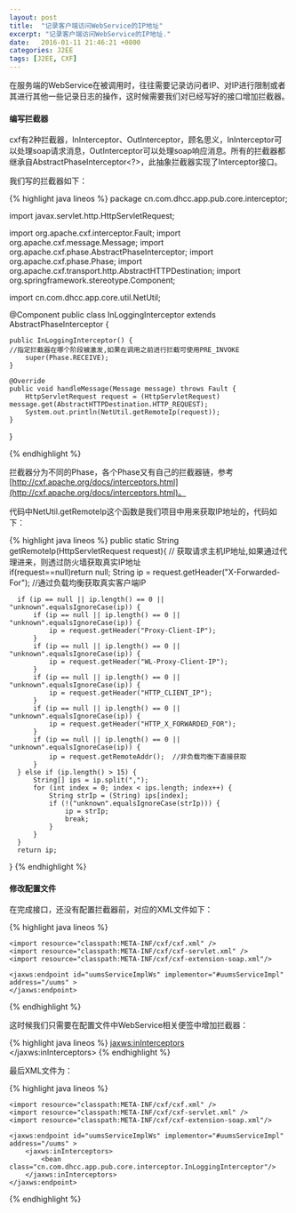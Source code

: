 ```yaml
---
layout: post
title:  "记录客户端访问WebService的IP地址"
excerpt: "记录客户端访问WebService的IP地址."
date:   2016-01-11 21:46:21 +0800
categories: J2EE
tags: [J2EE, CXF]
---
```


在服务端的WebService在被调用时，往往需要记录访问者IP、对IP进行限制或者其进行其他一些记录日志的操作，这时候需要我们对已经写好的接口增加拦截器。

#### 编写拦截器

cxf有2种拦截器，InInterceptor、OutInterceptor，顾名思义，InInterceptor可以处理soap请求消息，OutInterceptor可以处理soap响应消息。所有的拦截器都继承自AbstractPhaseInterceptor<?>，此抽象拦截器实现了Interceptor接口。

我们写的拦截器如下：

{% highlight java lineos %}
package cn.com.dhcc.app.pub.core.interceptor;

import javax.servlet.http.HttpServletRequest;

import org.apache.cxf.interceptor.Fault;
import org.apache.cxf.message.Message;
import org.apache.cxf.phase.AbstractPhaseInterceptor;
import org.apache.cxf.phase.Phase;
import org.apache.cxf.transport.http.AbstractHTTPDestination;
import org.springframework.stereotype.Component;

import cn.com.dhcc.app.core.util.NetUtil;

@Component
public class InLoggingInterceptor extends AbstractPhaseInterceptor<Message> {

	public InLoggingInterceptor() {
    //指定拦截器在哪个阶段被激发,如果在调用之前进行拦截可使用PRE_INVOKE
		super(Phase.RECEIVE);
	}

	@Override
	public void handleMessage(Message message) throws Fault {
		HttpServletRequest request = (HttpServletRequest) message.get(AbstractHTTPDestination.HTTP_REQUEST);
		System.out.println(NetUtil.getRemoteIp(request));
	}

}

{% endhighlight %}

拦截器分为不同的Phase，各个Phase又有自己的拦截器链，参考[http://cxf.apache.org/docs/interceptors.html](http://cxf.apache.org/docs/interceptors.html)。

代码中NetUtil.getRemoteIp这个函数是我们项目中用来获取IP地址的，代码如下：

{% highlight java lineos %}
public static String getRemoteIp(HttpServletRequest request){
   // 获取请求主机IP地址,如果通过代理进来，则透过防火墙获取真实IP地址  
  if(request==null)return null;
      String ip = request.getHeader("X-Forwarded-For");  //通过负载均衡获取真实客户端IP

      if (ip == null || ip.length() == 0 || "unknown".equalsIgnoreCase(ip)) {  
          if (ip == null || ip.length() == 0 || "unknown".equalsIgnoreCase(ip)) {  
              ip = request.getHeader("Proxy-Client-IP");  
          }  
          if (ip == null || ip.length() == 0 || "unknown".equalsIgnoreCase(ip)) {  
              ip = request.getHeader("WL-Proxy-Client-IP");  
          }  
          if (ip == null || ip.length() == 0 || "unknown".equalsIgnoreCase(ip)) {  
              ip = request.getHeader("HTTP_CLIENT_IP");  
          }  
          if (ip == null || ip.length() == 0 || "unknown".equalsIgnoreCase(ip)) {  
              ip = request.getHeader("HTTP_X_FORWARDED_FOR");  
          }  
          if (ip == null || ip.length() == 0 || "unknown".equalsIgnoreCase(ip)) {  
              ip = request.getRemoteAddr();  //非负载均衡下直接获取
          }  
      } else if (ip.length() > 15) {  
          String[] ips = ip.split(",");  
          for (int index = 0; index < ips.length; index++) {  
              String strIp = (String) ips[index];  
              if (!("unknown".equalsIgnoreCase(strIp))) {  
                  ip = strIp;  
                  break;  
              }  
          }  
      }  
      return ip;  
}
{% endhighlight %}


#### 修改配置文件

在完成接口，还没有配置拦截器前，对应的XML文件如下：

{% highlight java lineos %}
<beans xmlns="http://www.springframework.org/schema/beans"
	xmlns:xsi="http://www.w3.org/2001/XMLSchema-instance"
	xmlns:jaxws="http://cxf.apache.org/jaxws"
	xmlns:p="http://www.springframework.org/schema/p"
	xsi:schemaLocation="
		http://www.springframework.org/schema/beans  
		http://www.springframework.org/schema/beans/spring-beans.xsd
		http://cxf.apache.org/jaxws
		http://cxf.apache.org/schemas/jaxws.xsd">

	<import resource="classpath:META-INF/cxf/cxf.xml" />
	<import resource="classpath:META-INF/cxf/cxf-servlet.xml" />
	<import resource="classpath:META-INF/cxf/cxf-extension-soap.xml"/>

 	<jaxws:endpoint id="uumsServiceImplWs" implementor="#uumsServiceImpl" address="/uums" >  
 	</jaxws:endpoint>
</beans>  
{% endhighlight %}

这时候我们只需要在配置文件中WebService相关便签中增加拦截器：

{% highlight java lineos %}
<jaxws:inInterceptors>  
  <bean class="拦截器的实现类"/>
</jaxws:inInterceptors>
{% endhighlight %}

最后XML文件为：

{% highlight java lineos %}
<beans xmlns="http://www.springframework.org/schema/beans"
	xmlns:xsi="http://www.w3.org/2001/XMLSchema-instance"
	xmlns:jaxws="http://cxf.apache.org/jaxws"
	xmlns:p="http://www.springframework.org/schema/p"
	xsi:schemaLocation="
		http://www.springframework.org/schema/beans  
		http://www.springframework.org/schema/beans/spring-beans.xsd
		http://cxf.apache.org/jaxws
		http://cxf.apache.org/schemas/jaxws.xsd">

	<import resource="classpath:META-INF/cxf/cxf.xml" />
	<import resource="classpath:META-INF/cxf/cxf-servlet.xml" />
	<import resource="classpath:META-INF/cxf/cxf-extension-soap.xml"/>

 	<jaxws:endpoint id="uumsServiceImplWs" implementor="#uumsServiceImpl" address="/uums" >  
 	 	<jaxws:inInterceptors>  
 	 	 	<bean class="cn.com.dhcc.app.pub.core.interceptor.InLoggingInterceptor"/>
 	 	</jaxws:inInterceptors>
 	</jaxws:endpoint>
</beans>  
{% endhighlight %}

